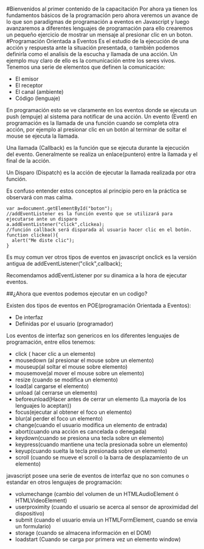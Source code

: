 #Bienvenidos al primer contenido de la capacitación
Por ahora ya tienen los fundamentos básicos de la programación pero ahora veremos un avance de lo que son paradigmas de programación a eventos en Javascript y luego avanzaremos a diferentes lenguajes de programación para ello crearemos un pequeño ejercicio de mostrar un mensaje al presionar clic en un boton.
#Programación Orientada a Eventos
Es el estudio de la ejecución de una acción y respuesta ante la situación presentada, o también podemos definirla como el analisis de la escucha y llamada de una acción.
Un ejemplo muy claro de ello es la comunicación entre los seres vivos. Tenemos una serie de elementos que definen la comunicación:
- El emisor
- El receptor
- El canal (ambiente)
- Código (lenguaje)

En programación esto se ve claramente en los eventos donde se ejecuta un push (empuje) al sistema para notificar de una acción.
Un evento (Event) en programación es la llamada de una función cuando se completa otra acción, por ejemplo al presionar clic en un botón al terminar de soltar el mouse se ejecuta la llamada.

Una llamada (Callback) es la función que se ejecuta durante la ejecución del evento. Generalmente se realiza un enlace(puntero) entre la llamada y el final de la acción.

Un Disparo (Dispatch) es la acción de ejecutar la llamada realizada por otra función.

Es confuso entender estos conceptos al principio pero en la práctica se observará con mas calma.

    var a=document.getElementById("boton");
    //addEventListener es la función evento que se utilizará para ejecutarse ante un disparo
    a.addEventListener("click",clickea);
    //función callback será disparada al usuario hacer clic en el botón.
    function clickea(){
      alert("Me diste clic");
    }
Es muy comun ver otros tipos de eventos en javascript onclick es la versión antigua de addEventListener("click",callback);

Recomendamos addEventListener por su dinamica a la hora de ejecutar eventos.

##¿Ahora que eventos podemos ejecutar en un codigo?

Existen dos tipos de eventos en POE(programación Orientada a Eventos):

- De interfaz
- Definidas por el usuario (programador)

Los eventos de interfaz son genericos en los diferentes lenguajes de programación, entre ellos tenemos:
- click ( hacer clic a un elemento)
- mousedown (al presionar el mouse sobre un elemento)
- mouseup(al soltar el mouse sobre elemento)
- mousemove(al mover el mouse sobre un elemento)
- resize (cuando se modifica un elemento)
- load(al cargarse el elemento)
- unload (al cerrarse un elemento)
- beforeunload(Hacer antes de cerrar un elemento (La mayoría de los lenguajes lo aceptan))
- focus(ejecutar al obtener el foco un elemento)
- blur(al perder el foco un elemento)
- change(cuando el usuario modifica un elemento de entrada)
- abort(cuando una acción es cancelada o denegada)
- keydown(cuando se presiona una tecla sobre un elemento)
- keypress(cuando mantiene una tecla presionada sobre un elemento)
- keyup(cuando suelta la tecla presionada sobre un elemento)
- scroll (cuando se mueve el scroll o la barra de desplazamiento de un elemento)

javascript posee una serie de eventos de interfaz que no son comunes o estandar en otros lenguajes de programación:

- volumechange (cambio del volumen de un HTMLAudioElement ó HTMLVideoElement)
- userproximity (cuando el usuario se acerca al sensor de aproximidad del dispositivo)
- submit (cuando el usuario envia un HTMLFormElement, cuando se envia un formulario)
- storage (cuando se almacena información en el DOM)
- loadstart (Cuando se carga por primera vez un elemento window)
